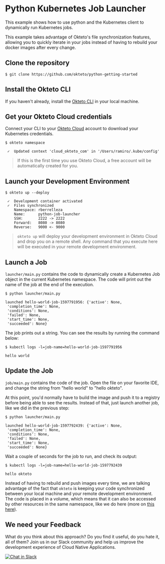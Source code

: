 # Python Kubernetes Job Launcher

This example shows how to use python and the Kubernetes client to dynamically run Kubernetes jobs. 

This example takes advantage of Okteto's file synchronization features, allowing you to quickly iterate in your jobs instead of having to rebuild your docker images after every change.

## Clone the repository

```
$ git clone https://github.com/okteto/python-getting-started
```

## Install the Okteto CLI

If you haven't already, install the [Okteto CLI](https://okteto.com/docs/getting-started/installation) in your local machine.

## Get your Okteto Cloud credentials

Connect your CLI to your [Okteto Cloud](https://cloud.okteto.com) account to download your Kubernetes credentials.

```
$ okteto namespace
```

```
 ✓  Updated context 'cloud_okteto_com' in '/Users/ramiro/.kube/config'
```

> If this is the first time you use Okteto Cloud, a free account will be automatically created for you.


## Launch your Development Environment

```
$ okteto up --deploy
```

```
 ✓  Development container activated
 ✓  Files synchronized
    Namespace: rberrelleza
    Name:      python-job-launcher
    SSH:       2222 -> 2222
    Forward:   8080 -> 8080
    Reverse:   9000 <- 9000
```

> `okteto up` will deploy your development environment in Okteto Cloud and drop you on a remote shell. Any command that you  execute here will be executed in your remote development environment.

## Launch a Job

`launcher/main.py` contains the code to dynamically create a Kubernetes Job object in the current Kubernetes namespace.  The code will print out the name of the job at the end of the execution.

```
$ python launcher/main.py
```

```
launched hello-world-job-1597791956: {'active': None,
 'completion_time': None,
 'conditions': None,
 'failed': None,
 'start_time': None,
 'succeeded': None}
```

The job prints out a string. You can see the results by running the command below: 
```
$ kubectl logs -l=job-name=hello-world-job-1597791956
```

```
hello world
```

## Update the Job

`job/main.py` contains the code of the job. Open the file on your favorite IDE, and change the string from "hello world" to "hello okteto". 

At this point, you'd normally have to build the image and push it to a registry before being able to see the results. Instead of that, just launch another job, like we did in the previous step:

```
$ python launcher/main.py
```

```
launched hello-world-job-1597792439: {'active': None,
 'completion_time': None,
 'conditions': None,
 'failed': None,
 'start_time': None,
 'succeeded': None}
```

Wait a couple of seconds for the job to run, and check its output:

```
$ kubectl logs -l=job-name=hello-world-job-1597792439
```

```
hello okteto
```

Instead of having to rebuild and push images every time, we are talking advantage of the fact that `okteto` is keeping your code synchronized between your local machine and your remote development environment. The code is placed in a volume, which means that it can also be accessed by other resources in the same namespace, like we do here (more on [this here](https://github.com/okteto/okteto#how-it-works)).

## We need your Feedback

What do you think about this approach? Do you find it useful, do you hate it, all of them? Join us in our Slack community and help us improve the development experience of Cloud Native Applications.

[![Chat in Slack](https://img.shields.io/badge/slack-@kubernetes/okteto-red.svg?logo=slack)](https://kubernetes.slack.com/messages/CM1QMQGS0/)
